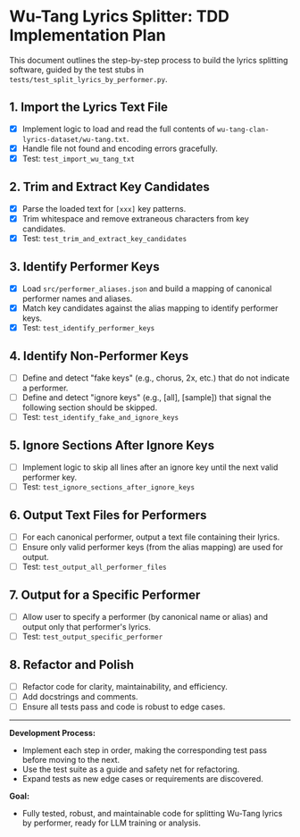 # Wu-Tang Lyrics Splitter: TDD Implementation Plan

This document outlines the step-by-step process to build the lyrics splitting software, guided by the test stubs in `tests/test_split_lyrics_by_performer.py`.

## 1. Import the Lyrics Text File
- [x] Implement logic to load and read the full contents of `wu-tang-clan-lyrics-dataset/wu-tang.txt`.
- [x] Handle file not found and encoding errors gracefully.
- [x] Test: `test_import_wu_tang_txt`

## 2. Trim and Extract Key Candidates
- [x] Parse the loaded text for `[xxx]` key patterns.
- [x] Trim whitespace and remove extraneous characters from key candidates.
- [x] Test: `test_trim_and_extract_key_candidates`

## 3. Identify Performer Keys
- [x] Load `src/performer_aliases.json` and build a mapping of canonical performer names and aliases.
- [x] Match key candidates against the alias mapping to identify performer keys.
- [X] Test: `test_identify_performer_keys`

## 4. Identify Non-Performer Keys
- [ ] Define and detect "fake keys" (e.g., chorus, 2x, etc.) that do not indicate a performer.
- [ ] Define and detect "ignore keys" (e.g., [all], [sample]) that signal the following section should be skipped.
- [ ] Test: `test_identify_fake_and_ignore_keys`

## 5. Ignore Sections After Ignore Keys
- [ ] Implement logic to skip all lines after an ignore key until the next valid performer key.
- [ ] Test: `test_ignore_sections_after_ignore_keys`

## 6. Output Text Files for Performers
- [ ] For each canonical performer, output a text file containing their lyrics.
- [ ] Ensure only valid performer keys (from the alias mapping) are used for output.
- [ ] Test: `test_output_all_performer_files`

## 7. Output for a Specific Performer
- [ ] Allow user to specify a performer (by canonical name or alias) and output only that performer's lyrics.
- [ ] Test: `test_output_specific_performer`

## 8. Refactor and Polish
- [ ] Refactor code for clarity, maintainability, and efficiency.
- [ ] Add docstrings and comments.
- [ ] Ensure all tests pass and code is robust to edge cases.

---

**Development Process:**
- Implement each step in order, making the corresponding test pass before moving to the next.
- Use the test suite as a guide and safety net for refactoring.
- Expand tests as new edge cases or requirements are discovered.

**Goal:**
- Fully tested, robust, and maintainable code for splitting Wu-Tang lyrics by performer, ready for LLM training or analysis.
